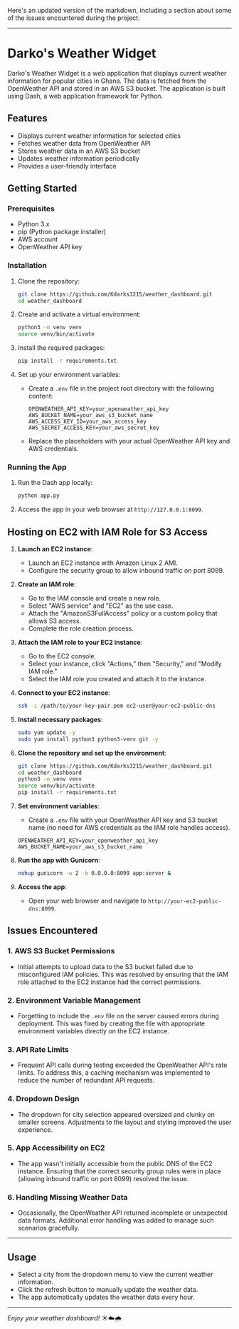 Here's an updated version of the markdown, including a section about some of the issues encountered during the project:

---

# Darko's Weather Widget

Darko's Weather Widget is a web application that displays current weather information for popular cities in Ghana. The data is fetched from the OpenWeather API and stored in an AWS S3 bucket. The application is built using Dash, a web application framework for Python.

## Features

- Displays current weather information for selected cities
- Fetches weather data from OpenWeather API
- Stores weather data in an AWS S3 bucket
- Updates weather information periodically
- Provides a user-friendly interface

## Getting Started

### Prerequisites

- Python 3.x
- pip (Python package installer)
- AWS account
- OpenWeather API key

### Installation

1. Clone the repository:
    ```sh
    git clone https://github.com/Kdarks3215/weather_dashboard.git
    cd weather_dashboard
    ```

2. Create and activate a virtual environment:
    ```sh
    python3 -m venv venv
    source venv/bin/activate
    ```

3. Install the required packages:
    ```sh
    pip install -r requirements.txt
    ```

4. Set up your environment variables:
    - Create a `.env` file in the project root directory with the following content:
        ```plaintext
        OPENWEATHER_API_KEY=your_openweather_api_key
        AWS_BUCKET_NAME=your_aws_s3_bucket_name
        AWS_ACCESS_KEY_ID=your_aws_access_key
        AWS_SECRET_ACCESS_KEY=your_aws_secret_key
        ```
    - Replace the placeholders with your actual OpenWeather API key and AWS credentials.

### Running the App

1. Run the Dash app locally:
    ```sh
    python app.py
    ```

2. Access the app in your web browser at `http://127.0.0.1:8099`.

## Hosting on EC2 with IAM Role for S3 Access

1. **Launch an EC2 instance**:
    - Launch an EC2 instance with Amazon Linux 2 AMI.
    - Configure the security group to allow inbound traffic on port 8099.

2. **Create an IAM role**:
    - Go to the IAM console and create a new role.
    - Select "AWS service" and "EC2" as the use case.
    - Attach the "AmazonS3FullAccess" policy or a custom policy that allows S3 access.
    - Complete the role creation process.

3. **Attach the IAM role to your EC2 instance**:
    - Go to the EC2 console.
    - Select your instance, click "Actions," then "Security," and "Modify IAM role."
    - Select the IAM role you created and attach it to the instance.

4. **Connect to your EC2 instance**:
    ```sh
    ssh -i /path/to/your-key-pair.pem ec2-user@your-ec2-public-dns
    ```

5. **Install necessary packages**:
    ```sh
    sudo yum update -y
    sudo yum install python3 python3-venv git -y
    ```

6. **Clone the repository and set up the environment**:
    ```sh
    git clone https://github.com/Kdarks3215/weather_dashboard.git
    cd weather_dashboard
    python3 -m venv venv
    source venv/bin/activate
    pip install -r requirements.txt
    ```

7. **Set environment variables**:
    - Create a `.env` file with your OpenWeather API key and S3 bucket name (no need for AWS credentials as the IAM role handles access).
    ```plaintext
    OPENWEATHER_API_KEY=your_openweather_api_key
    AWS_BUCKET_NAME=your_aws_s3_bucket_name
    ```

8. **Run the app with Gunicorn**:
    ```sh
    nohup gunicorn -w 2 -b 0.0.0.0:8099 app:server &
    ```

9. **Access the app**:
    - Open your web browser and navigate to `http://your-ec2-public-dns:8099`.

## Issues Encountered

### 1. **AWS S3 Bucket Permissions**
   - Initial attempts to upload data to the S3 bucket failed due to misconfigured IAM policies. This was resolved by ensuring that the IAM role attached to the EC2 instance had the correct permissions.

### 2. **Environment Variable Management**
   - Forgetting to include the `.env` file on the server caused errors during deployment. This was fixed by creating the file with appropriate environment variables directly on the EC2 instance.

### 3. **API Rate Limits**
   - Frequent API calls during testing exceeded the OpenWeather API's rate limits. To address this, a caching mechanism was implemented to reduce the number of redundant API requests.

### 4. **Dropdown Design**
   - The dropdown for city selection appeared oversized and clunky on smaller screens. Adjustments to the layout and styling improved the user experience.

### 5. **App Accessibility on EC2**
   - The app wasn't initially accessible from the public DNS of the EC2 instance. Ensuring that the correct security group rules were in place (allowing inbound traffic on port 8099) resolved the issue.

### 6. **Handling Missing Weather Data**
   - Occasionally, the OpenWeather API returned incomplete or unexpected data formats. Additional error handling was added to manage such scenarios gracefully.

---

## Usage

- Select a city from the dropdown menu to view the current weather information.
- Click the refresh button to manually update the weather data.
- The app automatically updates the weather data every hour.

---

_Enjoy your weather dashboard!_ ☀️☁️🌧️ 
